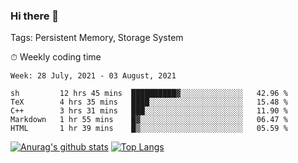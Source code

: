 ### Hi there 👋

Tags: Persistent Memory, Storage System

<!--

[![Anurag's github stats](https://github-readme-stats.vercel.app/api?username=wwyf)](https://github.com/anuraghazra/github-readme-stats)

[![Anurag's github stats](https://github-readme-stats.vercel.app/api?username=wwyf&count_private=true)](https://github.com/anuraghazra/github-readme-stats)


[![Top Langs](https://github-readme-stats.vercel.app/api/top-langs/?username=wwyf&count_private=true&&hide=jupyter%20notebook,html)](https://github.com/anuraghazra/github-readme-stats)



-->


⏱ Weekly coding time

<!--START_SECTION:waka-->
```text
Week: 28 July, 2021 - 03 August, 2021

sh         12 hrs 45 mins  ██████████▓░░░░░░░░░░░░░░   42.96 % 
TeX        4 hrs 35 mins   ████░░░░░░░░░░░░░░░░░░░░░   15.48 % 
C++        3 hrs 31 mins   ███░░░░░░░░░░░░░░░░░░░░░░   11.90 % 
Markdown   1 hr 55 mins    █▓░░░░░░░░░░░░░░░░░░░░░░░   06.47 % 
HTML       1 hr 39 mins    █▒░░░░░░░░░░░░░░░░░░░░░░░   05.59 % 
```
<!--END_SECTION:waka-->



[![Anurag's github stats](https://github-readme-stats.vercel.app/api?username=wwyf&count_private=true&show_icons=true&hide_border=true)](https://github.com/anuraghazra/github-readme-stats) [![Top Langs](https://github-readme-stats.vercel.app/api/top-langs/?username=wwyf&count_private=true&hide=jupyter%20notebook,html,OpenEdge%20ABL&langs_count=10&layout=compact&hide_border=true)](https://github.com/anuraghazra/github-readme-stats)

<!--

[![willianrod's wakatime stats](https://github-readme-stats.vercel.app/api/wakatime?username=wwyf)](https://github.com/anuraghazra/github-readme-stats)


-->
